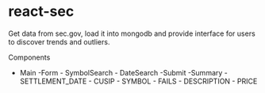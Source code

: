 # react-sec

Get data from sec.gov, load it into mongodb and provide interface for users
to discover trends and outliers.

Components
- Main
   	-Form
		 - SymbolSearch
		 - DateSearch
		 	-Submit
	-Summary
	     - SETTLEMENT_DATE
	     - CUSIP
	     - SYMBOL
	     - FAILS
	     - DESCRIPTION
	     - PRICE
